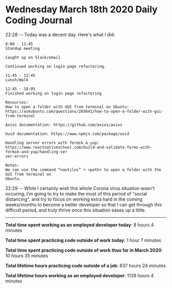 # Wednesday March 18th 2020 Daily Coding Journal

22:28 -- Today was a decent day. Here's what I did:
```
8:00 - 11:45
Standup meeting

Caught up on Slack/email

Continued working on login page refactoring.

11:45 - 12:45
Lunch/Walk

12:45 - 18:05
Finished working on login page refactoring

Resources:
How to open a folder with GUI from terminal on Ubuntu: 
https://askubuntu.com/questions/265641/how-to-open-a-folder-with-gui-from-terminal

Axios documentation: https://github.com/axios/axios

Uuid documentation: https://www.npmjs.com/package/uuid

Handling server errors with formik & yup: 
https://www.reactnativeschool.com/build-and-validate-forms-with-formik-and-yup/handling-ser
ver-errors

Notes:
We can use the command “nautilus” + <path> to open a folder with the GUI from terminal on 
Ubuntu.
```
22:29 -- While I certainly wish this whole Corona virus situation wasn't occuring, I'm going to try to make the most of this period of "social distancing", and try to focus on working extra hard in the coming weeks/months to become a better developer so that I can get through this difficult period, and truly thrive once this situation eases up a little.
___
**Total time spent working as an employed developer today**: 8 hours 4 minutes

**Total time spent practicing code outside of work today**: 1 hour 7 minutes

**Total time spent practicing code outside of work thus far in March 2020**: 10 hours 35 minutes

**Total lifetime hours practicing code outside of a job**: 837 hours 24 minutes

**Total lifetime hours working as an employed developer**: 1128 hours 4 minutes 